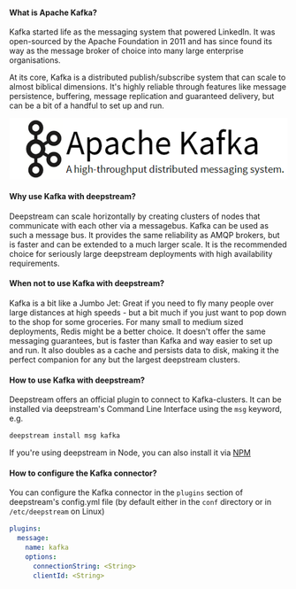 #### What is Apache Kafka?
Kafka started life as the messaging system that powered LinkedIn. It was open-sourced by the Apache Foundation in 2011 and has since found its way as the message broker of choice into many large enterprise organisations.

At its core, Kafka is a distributed publish/subscribe system that can scale to almost biblical dimensions. It's highly reliable through features like message persistence, buffering, message replication and guaranteed delivery, but can be a bit of a handful to set up and run.

![Apache Kafka](kafka.png)

#### Why use Kafka with deepstream?
Deepstream can scale horizontally by creating clusters of nodes that communicate with each other via a messagebus. Kafka can be used as such a message bus. It provides the same reliability as AMQP brokers, but is faster and can be extended to a much larger scale. It is the recommended choice for seriously large deepstream deployments with high availability requirements.

#### When not to use Kafka with deepstream?
Kafka is a bit like a Jumbo Jet: Great if you need to fly many people over large distances at high speeds - but a bit much if you just want to pop down to the shop for some groceries. For many small to medium sized deployments, Redis might be a better choice. It doesn't offer the same messaging guarantees, but is faster than Kafka and way easier to set up and run. It also doubles as a cache and persists data to disk, making it the perfect companion for any but the largest deepstream clusters.

#### How to use Kafka with deepstream?
Deepstream offers an official plugin to connect to Kafka-clusters. It can be installed via deepstream's Command Line Interface using the `msg` keyword, e.g.

```bash
deepstream install msg kafka
```

If you're using deepstream in Node, you can also install it via [NPM](https://www.npmjs.com/package/deepstream.io-msg-kafka)

#### How to configure the Kafka connector?
You can configure the Kafka connector in the `plugins` section of deepstream's config.yml file (by default either in the `conf` directory or in `/etc/deepstream` on Linux)

```yaml
plugins:
  message:
    name: kafka
    options:
      connectionString: <String>
      clientId: <String>
```
